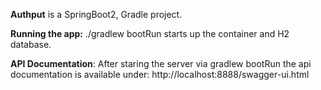 **Authput** is a SpringBoot2, Gradle project.

**Running the app:**
./gradlew bootRun
starts up the container and H2 database.

**API Documentation**:
After staring the server via gradlew bootRun
the api documentation is available under:
http://localhost:8888/swagger-ui.html
